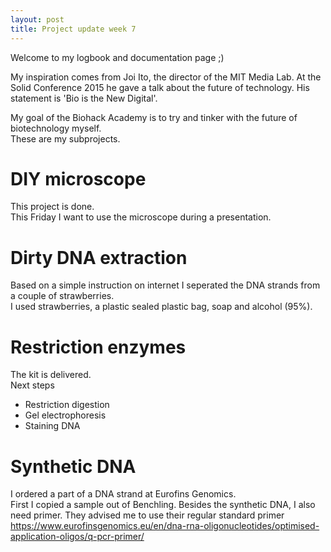 ```yaml
---
layout: post
title: Project update week 7
---
```


Welcome to my logbook and documentation page ;)<br>

My inspiration comes from Joi Ito, the director of the MIT Media Lab. At the Solid Conference 2015 he gave a talk about the future of technology. His statement is 'Bio is the New Digital'. 

My goal of the Biohack Academy is to try and tinker with the future of biotechnology myself. <br>
These are my subprojects.

# DIY microscope
This project is done.<br>
This Friday I want to use the microscope during a presentation.

# Dirty DNA extraction
Based on a simple instruction on internet I seperated the DNA strands from a couple of strawberries. <br>
I used strawberries, a plastic sealed plastic bag, soap and alcohol (95%). 

# Restriction enzymes
The kit is delivered.<br>
Next steps
* Restriction digestion
* Gel electrophoresis
* Staining DNA

# Synthetic DNA
I ordered a part of a DNA strand at Eurofins Genomics. <br>
First I copied a sample out of Benchling. 
Besides the synthetic DNA, I also need primer. They advised me to use their regular standard primer <https://www.eurofinsgenomics.eu/en/dna-rna-oligonucleotides/optimised-application-oligos/q-pcr-primer/>



